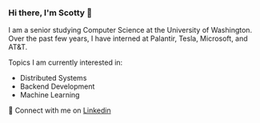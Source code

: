 ### Hi there, I'm Scotty 👋

I am a senior studying Computer Science at the University of Washington. Over the past few years, I have interned at Palantir, Tesla, Microsoft, and AT&T.

Topics I am currently interested in:
* Distributed Systems
* Backend Development
* Machine Learning
  
👔  Connect with me on [Linkedin](https://www.linkedin.com/in/scottysingh)
